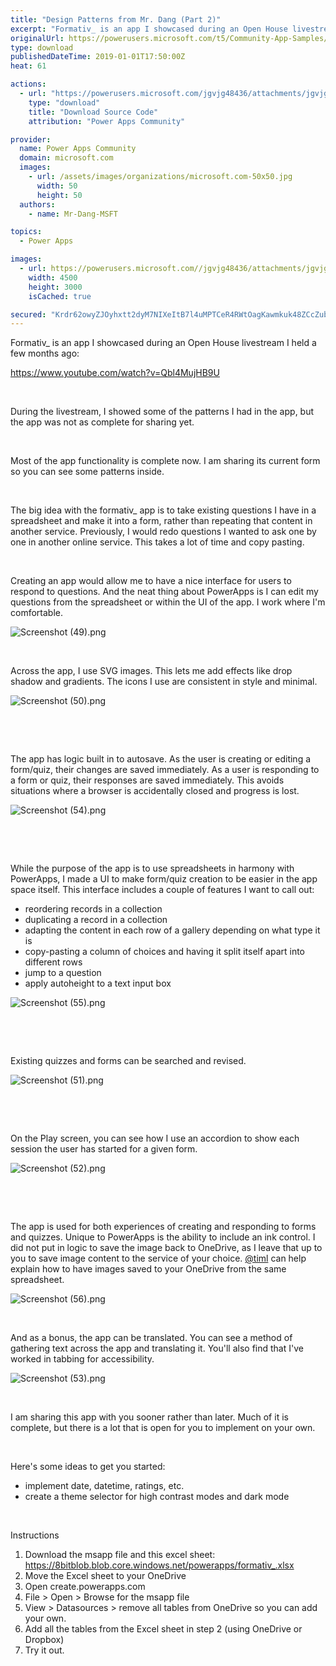 ```yaml
---
title: "Design Patterns from Mr. Dang (Part 2)"
excerpt: "Formativ_ is an app I showcased during an Open House livestream I held a few months ago: https://www.youtube.com/watch?v=Qbl4MujHB9U During the"
originalUrl: https://powerusers.microsoft.com/t5/Community-App-Samples/Design-Patterns-from-Mr-Dang-Part-2/td-p/198929
type: download
publishedDateTime: 2019-01-01T17:50:00Z
heat: 61

actions:
  - url: "https://powerusers.microsoft.com/jgvjg48436/attachments/jgvjg48436/AppFeedbackGallery/70/2/formativ_.msapp"
    type: "download"
    title: "Download Source Code"
    attribution: "Power Apps Community"

provider:
  name: Power Apps Community
  domain: microsoft.com
  images:
    - url: /assets/images/organizations/microsoft.com-50x50.jpg
      width: 50
      height: 50
  authors:
    - name: Mr-Dang-MSFT

topics:
  - Power Apps

images:
  - url: https://powerusers.microsoft.com//jgvjg48436/attachments/jgvjg48436/AppFeedbackGallery/70/1/Screenshot%20(49).png
    width: 4500
    height: 3000
    isCached: true

secured: "Krdr62owyZJOyhxtt2dyM7NIXeItB7l4uMPTCeR4RWtOagKawmkuk48ZCcZubF93X3gWE0W02SzOBxoiwhZkcj01zk7A7PQnEvhqcNLSHNOdqAmv0KZcZgCsKaRSBvrVFFZ5fSPGFA18cYLyxKVdTf4vrrwGLKDYXPaTKBRWSaeDb6CHJQodp6Z8Vi47Fr/utYI6wPqK75umaqmDXUfgNY4F0eA9JElvLkGzSFaA/wA+7sNPBEbveMn2l4VM7uN3ptP1/eWfA7p4nfDzG9ZHEzu5mphFBjXmHLHmnUKh5ykye6TbVQ/buKe3RW1iIQvkBF32DFj79gofyvdXiwwlkp82oncVKuOVkUzby4Ke5gt5I4l2NaXiqyIWMm4YQKROiuJ26M8F+0J3XNBbsnr9104xfw+M/CLvoFzoOZCR77snKxBhyJIrvwpMke47wTYJ;WePqJBCXvqPL3rIt/iQ20A=="
---
```

<p>Formativ_ is an app I showcased during an Open House livestream I held a few months ago:</p>
<p><a href="https://www.youtube.com/watch?v=Qbl4MujHB9U" target="_blank" rel="nofollow noopener noreferrer">https://www.youtube.com/watch?v=Qbl4MujHB9U</a></p>
<p>&nbsp;</p>
<p>During the livestream, I showed some of the patterns I had in the app, but the app was not as complete for sharing yet.</p>
<p>&nbsp;</p>
<p>Most of the app functionality is complete now. I am sharing its current form so you can see some patterns&nbsp;inside.</p>
<p>&nbsp;</p>
<p>The big idea with the formativ_ app is to take existing&nbsp;questions&nbsp;I have in a spreadsheet and make it into a form, rather than repeating that content in another service. Previously, I would redo questions I wanted to ask one by one in another online service.&nbsp;This takes a lot of time and copy pasting.</p>
<p>&nbsp;</p>
<p>Creating an app would allow me to have a nice interface for users to respond to questions. And the neat thing about PowerApps is I can edit my questions from the spreadsheet or within the UI of the app. I work where I'm comfortable.</p>
<p><span style="font-family: inherit;"><span class="lia-inline-image-display-wrapper lia-image-align-center" image-alt="Screenshot (49).png" style="width: 999px;"><img src="https://powerusers.microsoft.com/t5/image/serverpage/image-id/46941i87CFCA880F8E0C8B/image-size/large?v=1.0&amp;px=999" title="Screenshot (49).png" alt="Screenshot (49).png" li-image-url="https://powerusers.microsoft.com/t5/image/serverpage/image-id/46941i87CFCA880F8E0C8B?v=1.0" li-image-display-id="'46941i87CFCA880F8E0C8B'" li-message-uid="'198929'" li-messages-message-image="true" li-bindable="" class="lia-media-image" tabindex="0" li-bypass-lightbox-when-linked="true" li-use-hover-links="false"></span></span></p>
<p>&nbsp;</p>
<p>Across the app, I use SVG images.&nbsp;This lets me add effects like drop shadow and gradients. The icons I use are consistent in style and minimal.</p>
<p><span style="font-family: inherit;"><span class="lia-inline-image-display-wrapper lia-image-align-center" image-alt="Screenshot (50).png" style="width: 999px;"><img src="https://powerusers.microsoft.com/t5/image/serverpage/image-id/46943iA36595C90B7FACD6/image-size/large?v=1.0&amp;px=999" title="Screenshot (50).png" alt="Screenshot (50).png" li-image-url="https://powerusers.microsoft.com/t5/image/serverpage/image-id/46943iA36595C90B7FACD6?v=1.0" li-image-display-id="'46943iA36595C90B7FACD6'" li-message-uid="'198929'" li-messages-message-image="true" li-bindable="" class="lia-media-image" tabindex="0" li-bypass-lightbox-when-linked="true" li-use-hover-links="false"></span></span></p>
<p>&nbsp;</p>
<p>&nbsp;</p>
<p>The app has logic built in to autosave.&nbsp;As the user is creating or editing a form/quiz, their changes are saved immediately. As a user is responding to a form or quiz, their responses are saved immediately. This avoids situations where a browser is accidentally closed and progress is lost.</p>
<p><span class="lia-inline-image-display-wrapper lia-image-align-center" image-alt="Screenshot (54).png" style="width: 999px;"><img src="https://powerusers.microsoft.com/t5/image/serverpage/image-id/46939iCD6265AA680BFA6E/image-size/large?v=1.0&amp;px=999" title="Screenshot (54).png" alt="Screenshot (54).png" li-image-url="https://powerusers.microsoft.com/t5/image/serverpage/image-id/46939iCD6265AA680BFA6E?v=1.0" li-image-display-id="'46939iCD6265AA680BFA6E'" li-message-uid="'198929'" li-messages-message-image="true" li-bindable="" class="lia-media-image" tabindex="0" li-bypass-lightbox-when-linked="true" li-use-hover-links="false"></span></p>
<p>&nbsp;</p>
<p>&nbsp;</p>
<p>While the purpose of the app is to use spreadsheets in harmony with PowerApps, I made a UI to make form/quiz creation to be easier in the app space itself.&nbsp;This interface includes a couple of features I want to call out:</p>
<ul>
<li>reordering records in a collection</li>
<li>duplicating a record in a collection</li>
<li>adapting the content in each row of a gallery depending on what type it is</li>
<li>copy-pasting a column of choices and having it split itself apart into different rows</li>
<li>jump to a question</li>
<li>apply autoheight to a text input box</li>
</ul>
<p><span class="lia-inline-image-display-wrapper lia-image-align-center" image-alt="Screenshot (55).png" style="width: 999px;"><img src="https://powerusers.microsoft.com/t5/image/serverpage/image-id/46944i4E366C0CF9A72984/image-size/large?v=1.0&amp;px=999" title="Screenshot (55).png" alt="Screenshot (55).png" li-image-url="https://powerusers.microsoft.com/t5/image/serverpage/image-id/46944i4E366C0CF9A72984?v=1.0" li-image-display-id="'46944i4E366C0CF9A72984'" li-message-uid="'198929'" li-messages-message-image="true" li-bindable="" class="lia-media-image" tabindex="0" li-bypass-lightbox-when-linked="true" li-use-hover-links="false"></span></p>
<p>&nbsp;&nbsp;&nbsp;</p>
<p>&nbsp;</p>
<p>Existing quizzes and forms can be searched and revised.</p>
<p><span style="font-family: inherit;"><span class="lia-inline-image-display-wrapper lia-image-align-center" image-alt="Screenshot (51).png" style="width: 999px;"><img src="https://powerusers.microsoft.com/t5/image/serverpage/image-id/46942i606E20DD1AE2A4CA/image-size/large?v=1.0&amp;px=999" title="Screenshot (51).png" alt="Screenshot (51).png" li-image-url="https://powerusers.microsoft.com/t5/image/serverpage/image-id/46942i606E20DD1AE2A4CA?v=1.0" li-image-display-id="'46942i606E20DD1AE2A4CA'" li-message-uid="'198929'" li-messages-message-image="true" li-bindable="" class="lia-media-image" tabindex="0" li-bypass-lightbox-when-linked="true" li-use-hover-links="false"></span></span></p>
<p>&nbsp;&nbsp;</p>
<p>&nbsp;</p>
<p>On the Play screen, you can see how I use an accordion to show each session the user has started for a given form.</p>
<p><span class="lia-inline-image-display-wrapper lia-image-align-center" image-alt="Screenshot (52).png" style="width: 999px;"><img src="https://powerusers.microsoft.com/t5/image/serverpage/image-id/46940i342AF462CBF4FAA8/image-size/large?v=1.0&amp;px=999" title="Screenshot (52).png" alt="Screenshot (52).png" li-image-url="https://powerusers.microsoft.com/t5/image/serverpage/image-id/46940i342AF462CBF4FAA8?v=1.0" li-image-display-id="'46940i342AF462CBF4FAA8'" li-message-uid="'198929'" li-messages-message-image="true" li-bindable="" class="lia-media-image" tabindex="0" li-bypass-lightbox-when-linked="true" li-use-hover-links="false"></span></p>
<p>&nbsp;</p>
<p>&nbsp;</p>
<p>The app is used for both experiences of creating and responding to forms and quizzes. Unique to PowerApps is the ability to include an ink control. I did not put in logic to save the image back to OneDrive, as I leave that up to you to save image content to the service of your choice.&nbsp;<a href="/t5/user/viewprofilepage/user-id/6096">@timl</a>&nbsp;can help explain how to have images saved to your OneDrive from the same spreadsheet.</p>
<p><span style="font-family: inherit;"><span class="lia-inline-image-display-wrapper lia-image-align-center" image-alt="Screenshot (56).png" style="width: 999px;"><img src="https://powerusers.microsoft.com/t5/image/serverpage/image-id/46945i89FD2BD21E58B768/image-size/large?v=1.0&amp;px=999" title="Screenshot (56).png" alt="Screenshot (56).png" li-image-url="https://powerusers.microsoft.com/t5/image/serverpage/image-id/46945i89FD2BD21E58B768?v=1.0" li-image-display-id="'46945i89FD2BD21E58B768'" li-message-uid="'198929'" li-messages-message-image="true" li-bindable="" class="lia-media-image" tabindex="0" li-bypass-lightbox-when-linked="true" li-use-hover-links="false"></span></span></p>
<p>&nbsp;</p>
<p>And as a bonus, the app can be translated. You can see a method of gathering text across the app and translating it. You'll also find that I've worked in tabbing for accessibility.</p>
<p><span style="font-family: inherit;"><span class="lia-inline-image-display-wrapper lia-image-align-center" image-alt="Screenshot (53).png" style="width: 999px;"><img src="https://powerusers.microsoft.com/t5/image/serverpage/image-id/46938iF8E2D746B408218E/image-size/large?v=1.0&amp;px=999" title="Screenshot (53).png" alt="Screenshot (53).png" li-image-url="https://powerusers.microsoft.com/t5/image/serverpage/image-id/46938iF8E2D746B408218E?v=1.0" li-image-display-id="'46938iF8E2D746B408218E'" li-message-uid="'198929'" li-messages-message-image="true" li-bindable="" class="lia-media-image" tabindex="0" li-bypass-lightbox-when-linked="true" li-use-hover-links="false"></span></span></p>
<p>&nbsp;</p>
<p><span style="font-family: inherit;">I am sharing this app with you sooner rather than later. Much of it is complete, but there is a lot that is open for you to implement on your own.&nbsp;</span></p>
<p>&nbsp;</p>
<p><span style="font-family: inherit;">Here's some ideas to get you started:</span></p>
<ul>
<li><span style="font-family: inherit;">implement date, datetime, ratings, etc.&nbsp;</span></li>
<li>create a theme selector for high contrast modes and dark mode</li>
</ul>
<p>&nbsp;</p>
<p>Instructions</p>
<ol>
<li>Download the msapp file and this excel sheet:<br><a href="https://8bitblob.blob.core.windows.net/powerapps/formativ_.xlsx" target="_blank" rel="nofollow noopener noreferrer">https://8bitblob.blob.core.windows.net/powerapps/formativ_.xlsx</a></li>
<li>Move the Excel sheet to your OneDrive</li>
<li>Open create.powerapps.com</li>
<li>File &gt; Open &gt; Browse for the msapp file</li>
<li>View &gt; Datasources &gt; remove all tables from OneDrive so you can add your own.</li>
<li>Add all the tables from the Excel sheet in step 2 (using OneDrive or Dropbox)</li>
<li>Try it out.</li>
</ol>

